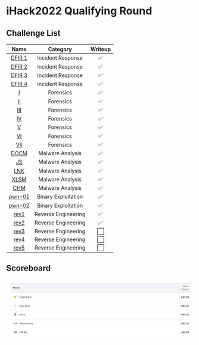 # iHack2022 Qualifying Round

## Challenge List
| Name                                            | Category          | Writeup |
|:-----------------------------------------------:|:-----------------:|:--------:|
| [DFIR 1](DFIR/DFIR%201) | Incident Response | ✅ |
| [DFIR 2](DFIR/DFIR%202) | Incident Response | ✅ |
| [DFIR 3](DFIR/DFIR%203) | Incident Response | ✅ |
| [DFIR 4](DFIR/DFIR%204) | Incident Response | ✅ |
| [I](forensics)   | Forensics                | ✅ |
| [II](forensics)  | Forensics                | ✅ |
| [III](forensics) | Forensics                | ✅ |
| [IV](forensics)  | Forensics                | ✅ |
| [V](forensics)   | Forensics                | ✅ |
| [VI](forensics)  | Forensics                | ✅ |
| [VII](forensics) | Forensics                | ✅ |
| [DOCM](malware/DOCM) | Malware Analysis     | ✅ |
| [JS](malware/JS)     | Malware Analysis     | ✅ |
| [LNK](malware/LNK)   | Malware Analysis     | ✅ |
| [XLSM](malware/XLSM) | Malware Analysis     | ✅ |
| [CHM](malware/CHM)   | Malware Analysis     | ✅ |
| [pwn-01](pwn/pwn-01) | Binary Exploitation  | ✅ |
| [pwn-02](pwn/pwn-02) | Binary Exploitation  | ✅ |
| [rev1](rev/rev1) | Reverse Engineering      | ✅ |
| [rev2](rev/rev2) | Reverse Engineering      | ✅ |
| [rev3](rev/rev3) | Reverse Engineering      | ⬜ |
| [rev4](rev/rev4) | Reverse Engineering      | ⬜ |
| [rev5](rev/rev5) | Reverse Engineering      | ⬜ |

## Scoreboard
![Scoreboard](./Scoreboard.png)
